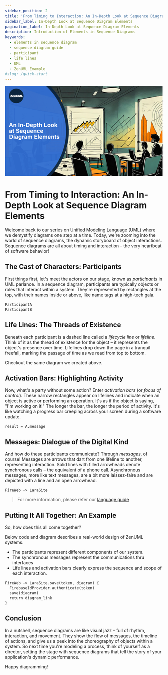 ```yaml
---
sidebar_position: 2
title: 'From Timing to Interaction: An In-Depth Look at Sequence Diagram Elements'
sidebar_label: In-Depth Look at Sequence Diagram Elements
pagination_label: In-Depth Look at Sequence Diagram Elements
description: Introduction of Elements in Sequence Diagrams
keywords:
  - elements in sequence diagram
  - sequence diagram guide
  - participant
  - life lines
  - UML
  - ZenUML Example
#slug: /quick-start
---
```


![UML sequence diagram elements](../../static/img/docs/tutorials/02-elements.jpeg)

# From Timing to Interaction: An In-Depth Look at Sequence Diagram Elements

Welcome back to our series on Unified Modeling Language (UML) where we demystify diagrams one step at a time. Today, we're zooming into the world of sequence diagrams, the dynamic storyboard of object interactions. Sequence diagrams are all about timing and interaction – the very heartbeat of software behavior!

## The Cast of Characters: Participants

First things first, let's meet the actors on our stage, known as _participants_ in UML parlance. In a sequence diagram, participants are typically objects or roles that interact within a system. They're represented by rectangles at the top, with their names inside or above, like name tags at a high-tech gala.

```zenuml title=Participants and Life Lines
ParticipantA
ParticipantB
```

## Life Lines: The Threads of Existence

Beneath each participant is a dashed line called a _lifecycle line_ or _lifeline_. Think of it as the thread of existence for the object – it represents the object's presence over time. Lifelines drop down the page in a tranquil freefall, marking the passage of time as we read from top to bottom.

Checkout the same diagram we created above.

## Activation Bars: Highlighting Activity

Now, what's a party without some action? Enter _activation bars_ (or _focus of control_). These narrow rectangles appear on lifelines and indicate when an object is active or performing an operation. It's as if the object is saying, "I'm working on it!" The longer the bar, the longer the period of activity. It's like watching a progress bar creeping across your screen during a software update.

```zenuml title=Activation Bar from message to result
result = A.message
```

## Messages: Dialogue of the Digital Kind

And how do these participants communicate? Through _messages_, of course! Messages are arrows that dart from one lifeline to another, representing interaction. Solid lines with filled arrowheads denote synchronous calls – the equivalent of a phone call. Asynchronous messages, more like text messages, are a bit more laissez-faire and are depicted with a line and an open arrowhead.

```zenuml title=Async Message
FireWeb -> LaraSite
```

> For more information, please refer our [language guide](/docs/language-guide/messages)

## Putting It All Together: An Example

So, how does this all come together?

Below code and diagram describes a real-world design of ZenUML systems.

- The participants represent different components of our system.
- The synchronous messages represent the communications thru interfaces
- Life lines and activation bars clearly express the sequence and scope of each interaction.

```zenuml
FireWeb -> LaraSite.save(token, diagram) {
  FirebaseIdProvider.authenticate(token)
  save(diagram)
  return diagram_link
}
```

## Conclusion

In a nutshell, sequence diagrams are like visual jazz – full of rhythm, interaction, and movement. They show the flow of messages, the timeline of actions, and give us a peek into the choreography of objects within a system. So next time you're modeling a process, think of yourself as a director, setting the stage with sequence diagrams that tell the story of your application's dynamic performance.

Happy diagramming!
